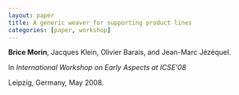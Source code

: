 ```yaml
---
layout: paper
title: A generic weaver for supporting product lines
categories: [paper, workshop]
---
```


**Brice Morin**, Jacques Klein, Olivier Barais, and Jean-Marc Jézéquel. 

In _International Workshop on Early Aspects at ICSE'08_

Leipzig, Germany, May 2008.
